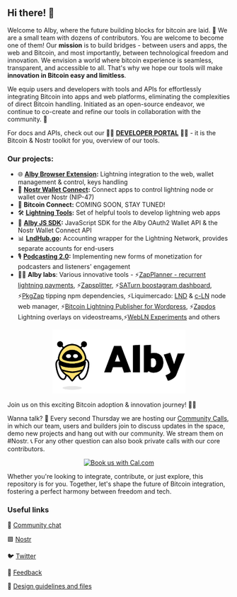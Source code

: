 ## Hi there! 👋

Welcome to Alby, where the future building blocks for bitcoin are laid.
🐝
We are a small team with dozens of contributors. You are welcome to become one of them!
Our **mission** is to build bridges - between users and apps, the web and Bitcoin, and most importantly, between technological freedom and innovation. 
We envision a world where bitcoin experience is seamless, transparent, and accessible to all. That's why we hope our tools will make **innovation in Bitcoin easy and limitless**.

<!--

### Key Features:

- 🔄 **APIs:** Facilitate easy and hassle-free Bitcoin integrations
- 🌍 **Open-Source:** Born from the community, evolving for the community
- 🛡️ **Secure Processes:** Ensuring the safety and integrity of Bitcoin transactions and Nostr events, enabling users to store & use their private keys safely
-->

We equip users and developers with tools and APIs for effortlessly integrating Bitcoin into apps and web platforms, eliminating the complexities of direct Bitcoin handling. Initiated as an open-source endeavor, we continue to co-create and refine our tools in collaboration with the community. 👥

For docs and APIs, check out our 👨‍💻 **[DEVELOPER PORTAL](https://getalby.com/developer)** 👨‍💻 - it is the Bitcoin & Nostr toolkit for you, overview of our tools.

### Our projects:

- 🌐 **[Alby Browser Extension](https://chrome.google.com/webstore/detail/alby-bitcoin-lightning-wa/iokeahhehimjnekafflcihljlcjccdbe):** Lightning integration to the web, wallet management & control, keys handling
- 📲 **[Nostr Wallet Connect](https://github.com/getAlby/nostr-wallet-connect):** Connect apps to control lightning node or wallet over Nostr (NIP-47)
- 🔗 **Bitcoin Connect:** COMING SOON, STAY TUNED!
- 🛠️ **[Lightning Tools](https://github.com/getAlby/js-lightning-tools):** Set of helpful tools to develop lightning web apps
- 🔌 **[Alby JS SDK](https://github.com/getAlby/js-sdk):** JavaScript SDK for the Alby OAuth2 Wallet API & the Nostr Wallet Connect API 
- 📊 **[LndHub.go](https://github.com/getAlby/lndhub.go):** Accounting wrapper for the Lightning Network, provides separate accounts for end-users
- 🎙️ **[Podcasting 2.0](https://blog.getalby.com/bitcoin-payments-for-podcasters-with-alby/):** Implementing new forms of monetization for podcasters and listeners' engagement
- 👨‍🔬 **Alby labs**: Various innovative tools - ⚡[ZapPlanner - recurrent lightning payments](https://zapplanner.albylabs.com/), ⚡[Zapsplitter](https://zapsplitter.fly.dev/), ⚡[SATurn boostagram dashboard](https://saturn.fly.dev/), ⚡[PkgZap](https://pkgzap.albylabs.com/) tipping npm dependencies, ⚡Liquimercado: [LND](https://liquimercado-lnd.getalby.repl.co/) & [c-LN](https://liquimercado-cln.getalby.repl.co/) node web manager, ⚡[Bitcoin Lightning Publisher for Wordpress](https://wordpress.org/plugins/bitcoin-lightning-publisher/?ref=blog.getalby.com), ⚡[Zapdos](https://zapdos.albylabs.com/) Lightning overlays on videostreams,⚡[WebLN Experiments](https://webln.twentyuno.net/invoice) and others
 
<p align="center">
  <picture>
    <source srcset="https://raw.githubusercontent.com/getAlby/lightning-browser-extension/51430e7d6b6076f6f336269acb1dc3928c4ced0f/doc/logo-white.svg" media="(prefers-color-scheme: dark)" width="300">
    <img alt="Alby Logo" src="https://raw.githubusercontent.com/getAlby/lightning-browser-extension/51430e7d6b6076f6f336269acb1dc3928c4ced0f/doc/logo-black.svg" width="300">
  </picture>
</p>


Join us on this exciting Bitcoin adoption & innovation journey! 🚀🌌

Wanna talk?
👥 Every second Thursday we are hosting our [Community Calls](https://communitycall.getalby.com), in which our team, users and builders join to discuss updates in the space, demo new projects and hang out with our community. We stream them on #Nostr.
📞 For any other question can also book private calls with our core contributors.

<p align="center">
 <a href="https://cal.com/getalby">
<img alt="Book us with Cal.com" src="https://cal.com/book-with-cal-dark.svg" /></a>
</p>


Whether you're looking to integrate, contribute, or just explore, this repository is for you. Together, let's shape the future of Bitcoin integration, fostering a perfect harmony between freedom and tech.


### Useful links
💬 [Community chat](https://t.me/getalby)

🟪 [Nostr](https://nostr.com/npub1getal6ykt05fsz5nqu4uld09nfj3y3qxmv8crys4aeut53unfvlqr80nfm)

🐦 [Twitter](http://x.com/getalby)

📝 [Feedback](https://feedback.getalby.com/-feature-request)

🎨 [Design guidelines and files](https://github.com/getAlby/media)

